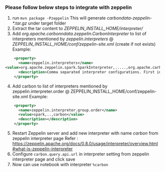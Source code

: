 <!--
    Licensed to the Apache Software Foundation (ASF) under one or more
    contributor license agreements.  See the NOTICE file distributed with
    this work for additional information regarding copyright ownership.
    The ASF licenses this file to you under the Apache License, Version 2.0
    (the "License"); you may not use this file except in compliance with
    the License.  You may obtain a copy of the License at

      http://www.apache.org/licenses/LICENSE-2.0

    Unless required by applicable law or agreed to in writing, software
    distributed under the License is distributed on an "AS IS" BASIS,
    WITHOUT WARRANTIES OR CONDITIONS OF ANY KIND, either express or implied.
    See the License for the specific language governing permissions and
    limitations under the License.
-->

### Please follow below steps to integrate with zeppelin  
1. run ```mvn package -Pzeppelin```
	This will generate _carbondata-zeppelin-*.tar.gz_ under target folder
2. Extract the tar content to _ZEPPELIN_INSTALL_HOME/interpreter/_
3. Add _org.apache.carbonndata.zeppelin.CarbonInterpreter_ to list of interpreters mentioned by _zeppelin.interpreters_ @ _ZEPPELIN_INSTALL_HOME/conf/zeppelin-site.xml_ (create if not exists)
	Example:
```xml
	<property>
	  <name>zeppelin.interpreters</name>
<value>org.apache.zeppelin.spark.SparkInterpreter,.....,org.apache.carbonndata.zeppelin.CarbonInterpreter</value>
	  <description>Comma separated interpreter configurations. First interpreter become a default</description>
	</property>
```
4. Add carbon to list of interpreters mentioned by zeppelin.interpreter.order @ ZEPPELIN_INSTALL_HOME/conf/zeppelin-site.xml
	Example:
```xml
	<property>
	  <name>zeppelin.interpreter.group.order</name>
	  <value>spark,..,carbon</value>
	  <description></description>
	</property>
```

5. Restart Zeppelin server and add new interpreter with name _carbon_ from zeppelin interpreter page
    Refer : https://zeppelin.apache.org/docs/0.8.0/usage/interpreter/overview.html#what-is-zeppelin-interpreter
6. Configure ```carbon.query.api.url``` in interpreter setting from zeppelin interpreter page and click save
7. Now can use notebook with interpreter ```%carbon```
